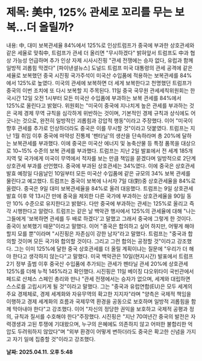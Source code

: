 # **제목: 美中, 125% 관세로 꼬리를 무는 보복...더 올릴까?**

  내용: 中, 대미 보복관세율 84%에서 125%로 인상트럼프가 중국에 부과한 상호관세와 같은 세율로 맞춰中, 트럼프가 관세 더 올리면 "무시하겠다" 밝혀앞서 트럼프도 中과 협상 가능성 언급하며 추가 인상 자제 시사시진핑 "관세 전쟁에는 승자 없다, 유럽과 함께 일방적 괴롭힘 막겠다"     [파이낸셜뉴스] 도널드 트럼프 미국 대통령의 관세 공격에 같은 세율로 보복했던 중국 시진핑 국가주석이 미국산 수입품에 적용하는 보복관세를 84%에서 125%로 높였다. 미국의 관세에 보복하면 더 세게 보복한다고 천명했던 트럼프가 중국의 이번 조치에 또 다시 보복할 지 주목된다.    11일 중국 국무원 관세세칙위원회는 한국시간 12일 오전 1시부터 모든 미국산 수입품에 부과하는 보복 관세를 84%에서 125%로 올린다고 밝혔다. 위원회는 "미국이 중국에 지나치게 높은 관세를 부과하는 것은 국제 경제 무역 규칙을 심각하게 위반하는 것이며, 기본적인 경제 규칙과 상식에도 어긋나는 것으로, 완전히 일방적인 괴롭힘과 강압적 행동"이라고 주장했다. 이어 "미국이 향후 관세를 추가로 인상하더라도 중국은 이를 무시할 것"이라고 덧붙였다.    트럼프는 지난 1월 취임 이후 중국에 마약성 진통제 '펜타닐'의 생산을 단속하라며 총 20%에 달하는 보복관세를 부과했다. 이에 중국은 미국산 에너지 및 농축산물 등 특정 품목을 대상으로 10~15% 수준의 보복 관세를 부과했다. 트럼프는 지난 2일 발표에서 전 세계 185개 지역 및 국가에게 미국이 무역에서 적자를 보는 만큼 책임을 묻겠다며 일방적으로 2단계 상호관세 부과를 선언했다. 중국에 부과된 상호관세는 34%였다. 이에 중국은 상호관세 발효 예정일 다음날인 10일부터 모든 미국산 수입품에 같은 규모의 34% 보복 관세를 물린다고 예고했다. 트럼프는 중국이 보복에 나서자 7일 대(對)중 상호관세율을 84%로 올렸다. 중국은 9일 대미 보복관세율을 84%로 올려 대응했다. 트럼프는 9일 상호관세 발효 이후 약 13시간 만에 중국을 제외한 다른 국가에 부과하는 상호관세율을 90일 동안 10% 수준으로 유지한다고 밝혔다. 다만 중국에 부과하는 관세는 125%로 올리고 즉각 시행한다고 알렸다.    트럼프는 같은 날 백악관 행사에서 125%의 관세율에 대해 "나는 그들에게 '보복하면 관세를 두 배로 하겠다'고 말했고 그래서 중국에 그렇게 한 것이다. 중국이 보복했기 때문"이라고 말했다. 이어 "중국은 합의하고 싶어 하지만, 어떻게 해야 할지 모를 뿐"이라며 "시진핑은 자존심이 강한 남자"라고 말했다. 트럼프는 "중국과 합의할 것이며 모든 국가와 합의할 것이다. 그리고 그런 합의는 공정할 것"이라고 강조했다. 그는 이미 125%에 달한 중국 상호관세를 더 올릴 계획이냐는 질문에 "우리가 더 해야 한다고 생각하지 않는다"고 말했다. 미국 백악관은 10일(현지시간) 발표에서 트럼프 2기 정부 출범 이후 중국산 수입품에 추가되는 관세가 펜타닐 관세 20%에 상호관세 125%를 더해 누적 145%라고 확인했다.    시진핑은 11일 베이징 댜오위타이 국빈관에서 페드로 산체스 스페인 총리와 만나 "관세 전쟁에서는 승자가 없으며, 세계와 대립하면 스스로를 고립시키게 될 것"이라고 말했다. 그는 "중국과 유럽연합(EU)은 모두 세계의 주요 경제체로, 경제 세계화와 자유무역의 확고한 지지자"라며 "양측은 국제적 책임을 이행하고 경제 세계화의 흐름과 국제무역 환경을 공동으로 보호하며 일방적 괴롭힘을 함께 막아내야 한다"고 강조했다. 이어 "자신의 정당한 권익을 보호하고 국제적 공평과 정의, 규칙과 질서를 수호해야 한다"주장했다.    시진핑은 "지난 70여년간 중국의 발전은 자력갱생과 고된 투쟁에 기대왔으며, 누구의 은혜에도 의존하지 않고 어떠한 불합리한 억압도 두려워하지 않았다"며 "외부 환경이 어떻게 변하더라도 중국은 확고한 신념을 가지고 자기 일에 집중할 것"이라고 강조했다.

  **날짜: 2025.04.11. 오후 5:48**